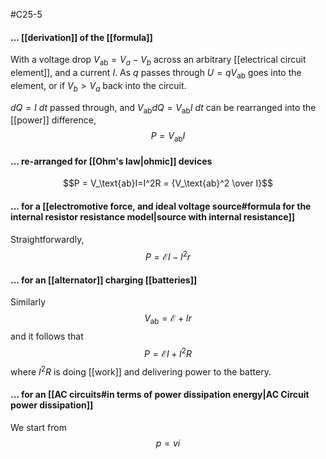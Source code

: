 #C25-5

#### ... [[derivation]] of the [[formula]]
With a voltage drop $V_\text{ab} = V_a - V_b$ across an arbitrary [[electrical circuit element]], and a current $I$. As $q$ passes through $U = qV_\text{ab}$ goes into the element, or if $V_b > V_a$ back into the circuit.

$dQ = I \ dt$ passed through, and $V_\text{ab} dQ = V_\text{ab} I \ dt$ can be rearranged into the [[power]] difference,
$$P=V_\text{ab}I$$
#### ... re-arranged for [[Ohm's law|ohmic]] devices
$$P = V_\text{ab}I=I^2R = {V_\text{ab}^2 \over I}$$
#### ... for a [[electromotive force, and ideal voltage source#formula for the internal resistor resistance model|source with internal resistance]]
Straightforwardly,$$P=\mathcal{E}I-I^2r$$
#### ... for an [[alternator]] charging [[batteries]]
Similarly $$V_\text{ab} = \mathcal{E}+Ir$$
and it follows that $$P=\mathcal{E}I+I^2R$$
where $I^2R$ is doing [[work]] and delivering power to the battery.

#### ... for an [[AC circuits#in terms of power dissipation energy|AC Circuit power dissipation]]
We start from $$p = vi$$